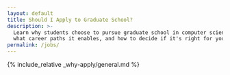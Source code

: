 ```yaml
---
layout: default
title: Should I Apply to Graduate School?
description: >-
  Learn why students choose to pursue graduate school in computer science,
  what career paths it enables, and how to decide if it's right for you.
permalink: /jobs/
---
```


{% include_relative _why-apply/general.md %}

